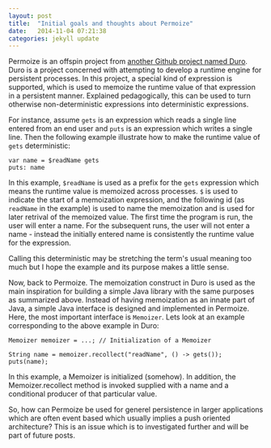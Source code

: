 ```yaml
---
layout: post
title:  "Initial goals and thoughts about Permoize"
date:   2014-11-04 07:21:38
categories: jekyll update
---
```

Permoize is an offspin project from [another Github project named Duro](https://github.com/jakobehmsen/duro). Duro is a project concerned with attempting to develop a runtime engine for persistent processes. In this project, a special kind of expression is supported, which is used to memoize the runtime value of that expression in a persistent manner. Explained pedagogically, this can be used to turn otherwise non-deterministic expressions into deterministic expressions. 

For instance, assume `gets` is an expression which reads a single line entered from an end user and `puts` is an expression which writes a single line. Then the following example illustrate how to make the runtime value of `gets` deterministic:

```
var name = $readName gets
puts: name
```

In this example, `$readName` is used as a prefix for the `gets` expression which means the runtime value is memoized across processes. `$` is used to indicate the start of a memoization expression, and the following id (as `readName` in the example) is used to name the memoization and is used for later retrival of the memoized value. The first time the program is run, the user will enter a name. For the subsequent runs, the user will not enter a name - instead the initially entered name is consistently the runtime value for the expression.

Calling this deterministic may be stretching the term's usual meaning too much but I hope the example and its purpose makes a little sense.

Now, back to Permoize. The memoization construct in Duro is used as the main inspiration for building a simple Java library with the same purposes as summarized above. Instead of having memoization as an innate part of Java, a simple Java interface is designed and implemented in Permoize. Here, the most important interface is `Memoizer`. Lets look at an example corresponding to the above example in Duro:

```
Memoizer memoizer = ...; // Initialization of a Memoizer

String name = memoizer.recollect("readName", () -> gets());
puts(name);
```

In this example, a Memoizer is initialized (somehow). In addition, the Memoizer.recollect method is invoked supplied with a name and a conditional producer of that particular value.

So, how can Permoize be used for generel persistence in larger applications which are often event based which usually implies a push oriented architecture? This is an issue which is to investigated further and will be part of future posts.
